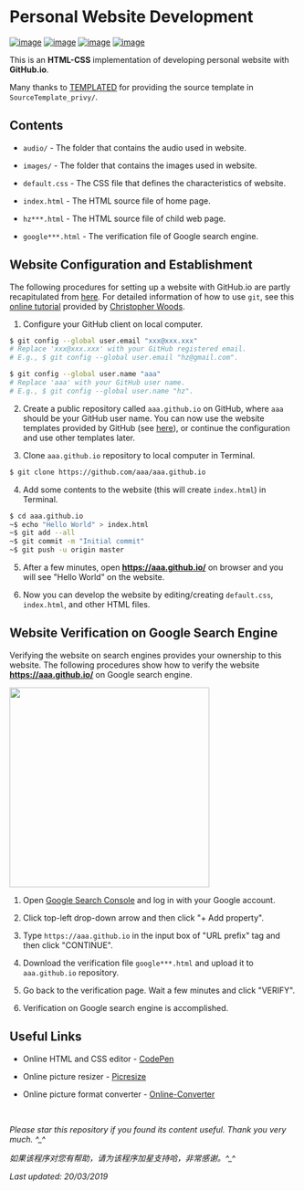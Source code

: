 # Personal Website Development

[![image](https://img.shields.io/badge/license-MIT-lightgrey.svg)]()
[![image](https://img.shields.io/badge/lagrange-html%20%7C%20css-blue.svg)]()
[![image](https://img.shields.io/badge/status-stable-brightgreen.svg)]()
[![image](https://img.shields.io/badge/build-passing-brightgreen.svg)]()

This is an **HTML-CSS** implementation of developing personal website with **GitHub.io**.

Many thanks to [TEMPLATED](http://templated.co) for providing the source template in `SourceTemplate_privy/`.

## Contents

- `audio/` - The folder that contains the audio used in website.

- `images/` - The folder that contains the images used in website.

- `default.css` - The CSS file that defines the characteristics of website.

- `index.html` - The HTML source file of home page.

- `hz***.html` - The HTML source file of child web page.

- `google***.html` - The verification file of Google search engine.

<!--- `baidu***.html` - The verification file of Baidu search engine.-->

## Website Configuration and Establishment

The following procedures for setting up a website with GitHub.io are partly recapitulated from [here](https://pages.github.com/). For detailed information of how to use `git`, see this [online tutorial](https://chryswoods.com/beginning_git/) provided by [Christopher Woods](https://github.com/chryswoods).

1. Configure your GitHub client on local computer.
```bash
$ git config --global user.email "xxx@xxx.xxx"
# Replace 'xxx@xxx.xxx' with your GitHub registered email.
# E.g., $ git config --global user.email "hz@gmail.com".

$ git config --global user.name "aaa"
# Replace 'aaa' with your GitHub user name.
# E.g., $ git config --global user.name "hz".
```

2. Create a public repository called `aaa.github.io` on GitHub, where `aaa` should be your GitHub user name. You can now use the website templates provided by GitHub (see [here](https://blog.csdn.net/renfufei/article/details/37725057)), or continue the configuration and use other templates later.

3. Clone `aaa.github.io` repository to local computer in Terminal.
```bash
$ git clone https://github.com/aaa/aaa.github.io
```

4. Add some contents to the website (this will create `index.html`) in Terminal.
```bash
$ cd aaa.github.io
~$ echo "Hello World" > index.html
~$ git add --all
~$ git commit -m "Initial commit"
~$ git push -u origin master
```

5. After a few minutes, open __https://aaa.github.io/__ on browser and you will see "Hello World" on the website.

6. Now you can develop the website by editing/creating `default.css`, `index.html`, and other HTML files.

## Website Verification on Google Search Engine

Verifying the website on search engines provides your ownership to this website. The following procedures show how to verify the website __https://aaa.github.io/__ on Google search engine.

<img src="https://github.com/HeZhang1994/HeZhang1994.github.io/blob/master/images/Website_GoogleVerification.gif" height="350">

1. Open [Google Search Console](https://search.google.com/search-console/about) and log in with your Google account.

2. Click top-left drop-down arrow and then click "+ Add property".

3. Type `https://aaa.github.io` in the input box of "URL prefix" tag and then click "CONTINUE".

4. Download the verification file `google***.html` and upload it to `aaa.github.io` repository.

5. Go back to the verification page. Wait a few minutes and click "VERIFY".

6. Verification on Google search engine is accomplished.

<!--
### Baidu Search Engine
1. Open [Baidu Resource Platform](https://ziyuan.baidu.com/) and log in with Baidu account.
2. Click "Add Website" and complete user information (if required).
3. Type __https://aaa.github.io__ in the input box and click "NEXT".
4. Select website attribute (e.g., Information Technology).
5. Select verification method - document verification.
6. Download the verification file `baidu_verify***.html` and upload it to your GitHub.io repository.
7. Go back to the verification page. Wait a few minutes and click "COMPLETE VERIFICATION".
8. Complete verification on Baidu search engine!
-->

## Useful Links

* Online HTML and CSS editor - [CodePen](https://codepen.io/)

* Online picture resizer - [Picresize](http://www.picresize.com/)

* Online picture format converter - [Online-Converter](https://www.online-convert.com/)

<br>

<i>Please star this repository if you found its content useful. Thank you very much. ^_^</i>

<i>如果该程序对您有帮助，请为该程序加星支持哈，非常感谢。^_^</i>

<i>Last updated: 20/03/2019</i>
